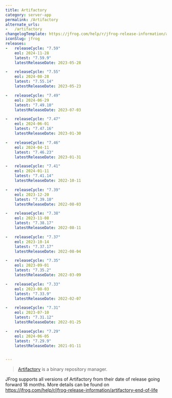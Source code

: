 ```yaml
---
title: Artifactory
category: server-app
permalink: /Artifactory
alternate_urls:
-   /artifactory
changelogTemplate: https://jfrog.com/help/r/jfrog-release-information/artifactory-__RELEASE_CYCLE__
iconSlug: jfrog
releases:
-   releaseCycle: "7.59"
    eol: 2024-11-28
    latest: "7.59.9"
    latestReleaseDate: 2023-05-28

-   releaseCycle: "7.55"
    eol: 2024-08-28
    latest: "7.55.14"
    latestReleaseDate: 2023-05-23

-   releaseCycle: "7.49"
    eol: 2024-06-29
    latest: "7.49.10"
    latestReleaseDate: 2023-07-03

-   releaseCycle: "7.47"
    eol: 2024-06-01
    latest: "7.47.16"
    latestReleaseDate: 2023-01-30

-   releaseCycle: "7.46"
    eol: 2024-04-11
    latest: "7.46.23"
    latestReleaseDate: 2023-01-31

-   releaseCycle: "7.41"
    eol: 2024-01-11
    latest: "7.41.14"
    latestReleaseDate: 2022-10-11

-   releaseCycle: "7.39"
    eol: 2023-12-20
    latest: "7.39.10"
    latestReleaseDate: 2022-08-03

-   releaseCycle: "7.38"
    eol: 2023-11-08
    latest: "7.38.17"
    latestReleaseDate: 2022-08-11

-   releaseCycle: "7.37"
    eol: 2023-10-14
    latest: "7.37.17"
    latestReleaseDate: 2022-08-04

-   releaseCycle: "7.35"
    eol: 2023-09-01
    latest: "7.35.2"
    latestReleaseDate: 2022-03-09

-   releaseCycle: "7.33"
    eol: 2023-08-03
    latest: "7.33.9"
    latestReleaseDate: 2022-02-07

-   releaseCycle: "7.31"
    eol: 2023-07-10
    latest: "7.31.12"
    latestReleaseDate: 2022-01-25

-   releaseCycle: "7.29"
    eol: 2024-06-05
    latest: "7.29.9"
    latestReleaseDate: 2021-01-11


---
```


> [Artifactory](https://jfrog.com/artifactory/) is a binary repository manager.

JFrog supports all versions of Artifactory from their date of release going forward 18 months. More details can be found on https://jfrog.com/help/r/jfrog-release-information/artifactory-end-of-life

